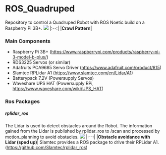 # ROS_Quadruped

Repository to control a Quadruped Robot with ROS Noetic build on a Raspberry Pi 3B+.
![](media_files/20221017_184835.gif)
|:--:|
|<b>Crawl Pattern</b>|

### Main Components
- Raspberry Pi 3B+ (https://www.raspberrypi.com/products/raspberry-pi-3-model-b-plus/)
- RDS3225 Servos (or similar) 
- Adafruits PCA9685 Servo Driver (https://www.adafruit.com/product/815)
- Slamtec RPLidar A1 (https://www.slamtec.com/en/Lidar/A1)
- Batterypack 7.2V (Powersupply Servos)
- Waveshare UPS HAT (Powersupply RPi, https://www.waveshare.com/wiki/UPS_HAT)

### Ros Packages
##### rplidar_ros
The Lidar is used to detect obstacles around the Robot. The information gained from the Lidar is published by rplidar_ros to /scan and processed by motion_planning to avoid obstacles.
![](media_files/20221017_184533.gif)
|:--:|
|<b>Obstacle avoidance with Lidar (sped up)</b>|
Slamtec provides a ROS package to drive their RPLidar A1. (https://github.com/Slamtec/rplidar_ros)

##### 
